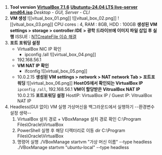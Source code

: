 1. **Tool version**
	**[VirtualBox 7.1.6](https://www.virtualbox.org/wiki/Downloads)**
	**[Ubutuntu-24.04 LTS live-server amd64.iso](https://ubuntu.com/download/server)**
		*Desktop - GUI, Server - CLI*
2. **VM 생성**
![[vitual_box_01.png]]
![[vitual_box_02.png]]
![[vitual_box_03.png]]
	 CPU cores : 4, RAM : 8GB, HDD : 100GB
	 **생성된 VM settings > storage > controller:IDE > 광학 드라이브에 이미지 파일 삽입 후 실행**
	ISSUE : [NTCreateFile 이슈 해결](https://m.blog.naver.com/jrkim/221522494580)
3. **포트 포워딩 설정**
	- VirtualBox NIC IP 확인
		- ipconfig /all
	![[virtual_box_04.png]]
	- 192.168.56.1
	- **VM NAT IP 확인**
		- ifconfig
	![[virtual_box_05.png]]
	- 10.0.2.15
	**생성된 VM settings > network > NAT network Tab > 포트포워딩**
	![[virtual_box_06.png]]
		**HostOS에서 확인되는 VirtualBox IP**
		`ipconfig /all`, 192.168.56.1
		**VM이 할당받은 VitrualBox NAT IP**
		10.0.2.15
		**포트포워딩 설정**
		HostIP: VirtualBox IP / Guest IP: VitrualBox NAT IP
4. Headless(GUI 없이) VM 실행
	가상머신을 백그라운드에서 실행하기
	--환경변수 설정 생략--
	1. VirtualBox 설치 경로 + VBoxManage 설치 경로 확인
		C:\Program Files\Oracle\VirtualBox
	2. PowerShell 실행 후 해당 디렉터리로 이동
		dir C:\Program Files\Oracle\VirtualBox
	3. 명령어 실행
		./VBoxManage startvm "가상 머신 이름" --type headless
		./VBoxManage startvm "ubuntu-local" --type headless